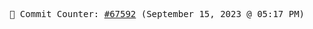 <p align="center">
    <samp>
        📮 Commit Counter: <a href="https://github.com/Javascript-void0/Javascript-void0/commits/main">#67592</a> (September 15, 2023 @ 05:17 PM)
    </samp>
</p>